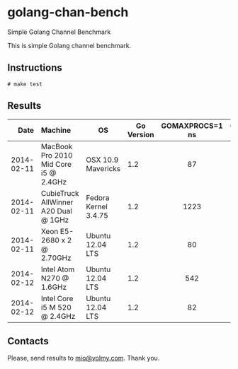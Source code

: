 golang-chan-bench
=================

Simple Golang Channel Benchmark

This is simple Golang channel benchmark.

## Instructions

```
# make test
```


## Results

| Date  | Machine   | OS | Go Version | GOMAXPROCS=1 ns | GOMAXPROCS=2 ns |
|------:|:----------|----|------------|:------------------:|:------------------:|
| 2014-02-11 | MacBook Pro 2010 Mid Core i5 @ 2.4GHz | OSX 10.9 Mavericks  | 1.2 | 87 | 131 |
| 2014-02-11 | CubieTruck AllWinner A20 Dual @ 1GHz | Fedora Kernel 3.4.75 | 1.2 | 1223 | 1096 |
| 2014-02-11 | Xeon E5-2680 x 2 @ 2.70GHz | Ubuntu 12.04 LTS | 1.2 | 80 | 125 |
| 2014-02-12 | Intel Atom N270 @ 1.6GHz | Ubuntu 12.04 LTS | 1.2 | 542 | 538 |
| 2014-02-12 | Intel Core i5 M 520 @ 2.4GHz | Ubuntu 12.04 LTS | 1.2 | 82 | 157|

## Contacts

Please, send results to mio@volmy.com. Thank you.
